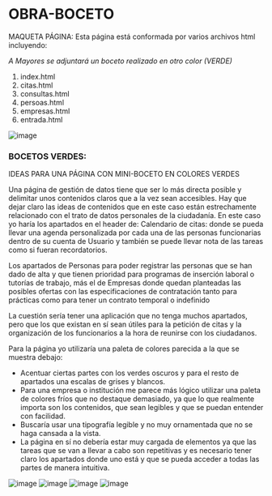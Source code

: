 # OBRA-BOCETO
MAQUETA PÁGINA:
Esta página está conformada por varios archivos html incluyendo:

*A Mayores se adjuntará un boceto realizado en otro color (VERDE)*
  1. index.html
  2. citas.html
  3. consultas.html
  4. persoas.html
  5. empresas.html
  6. entrada.html


![image](https://user-images.githubusercontent.com/91055754/172125259-17005157-a5e1-4d5b-9bf9-c874d75ce03e.png)
### BOCETOS VERDES:
IDEAS PARA UNA PÁGINA CON MINI-BOCETO EN COLORES VERDES

Una página de gestión de datos tiene que ser lo más directa posible y delimitar unos contenidos claros que a la vez sean accesibles. Hay que dejar claro las ideas de contenidos que en este caso están estrechamente relacionado con el trato de datos personales de la ciudadanía. En este caso yo haría los apartados en el header de:
Calendario de citas: donde se pueda llevar una agenda personalizada por cada una de las personas funcionarias dentro de su cuenta de Usuario y también se puede llevar nota de las tareas como si fueran recordatorios. 

Los apartados de Personas para poder registrar las personas que se han dado de alta y que tienen prioridad para programas de inserción laboral o tutorías de trabajo, más el de Empresas donde quedan planteadas las posibles ofertas con las especificaciones de contratación tanto para prácticas como para tener un contrato temporal o indefinido 

La cuestión sería tener una aplicación que no tenga muchos apartados, pero que los que existan en sí sean útiles para la petición de citas y la organización de los funcionarios a la hora de reunirse con los ciudadanos. 

Para la página yo utilizaría una paleta de colores parecida a la que se muestra debajo:
- Acentuar ciertas partes con los verdes oscuros y para el resto de apartados una escalas de grises y blancos.
- Para una empresa o institución me parece más lógico utilizar una paleta de colores fríos que no destaque demasiado, ya que lo que realmente importa son los contenidos, que sean legibles y que se puedan entender con facilidad.  
- Buscaría usar una tipografía legible y no muy ornamentada que no se haga cansada a la vista. 
- La página en sí no debería estar muy cargada de elementos ya que las tareas que se van a llevar a cabo son repetitivas y es necesario tener claro los apartados donde uno está y que se pueda acceder a todas las partes de manera intuitiva. 


![image](https://user-images.githubusercontent.com/91055754/172127118-a290b719-db04-4a0c-af81-40823ecaf4cd.png)
![image](https://user-images.githubusercontent.com/91055754/172127240-f07edb14-6a83-4bab-8b91-2124d9044920.png)
![image](https://user-images.githubusercontent.com/91055754/172127047-268c285a-165a-4c8a-8aa6-39f2408d33a8.png)
![image](https://user-images.githubusercontent.com/91055754/172127527-2f098764-1d35-47fe-a308-7f6875ce91e8.png)
